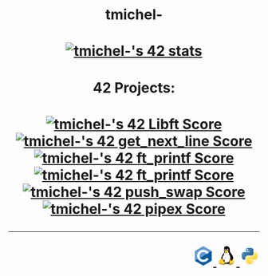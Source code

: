 <h1 align="center"><strong>tmichel-</strong></h1>

<h1 align="center"><a href="https://github.com/JaeSeoKim/badge42"><img src="https://badge42.vercel.app/api/v2/clceyzt4k00060fl71vwvfajz/stats?cursusId=21&coalitionId=46" alt="tmichel-'s 42 stats" /></a>

<h1 align="center">42 Projects:</h1>
<h1 align="center">
<a href="https://github.com/JaeSeoKim/badge42"><img src="https://badge42.vercel.app/api/v2/clceyzt4k00060fl71vwvfajz/project/2868857" alt="tmichel-'s 42 Libft Score" /></a>
  <a href="https://github.com/JaeSeoKim/badge42"><img src="https://badge42.vercel.app/api/v2/clceyzt4k00060fl71vwvfajz/project/2892883" alt="tmichel-'s 42 get_next_line Score" /></a>
  <a href="https://github.com/JaeSeoKim/badge42"><img src="https://badge42.vercel.app/api/v2/clceyzt4k00060fl71vwvfajz/project/2892897" alt="tmichel-'s 42 ft_printf Score" /></a>
  <a href="https://github.com/JaeSeoKim/badge42"><img src="https://badge42.vercel.app/api/v2/clceyzt4k00060fl71vwvfajz/project/2892897" alt="tmichel-'s 42 ft_printf Score" /></a>
  <a href="https://github.com/JaeSeoKim/badge42"><img src="https://badge42.vercel.app/api/v2/clceyzt4k00060fl71vwvfajz/project/2916942" alt="tmichel-'s 42 push_swap Score" /></a>
  <a href="https://github.com/JaeSeoKim/badge42"><img src="https://badge42.vercel.app/api/v2/clceyzt4k00060fl71vwvfajz/project/2925839" alt="tmichel-'s 42 pipex Score" /></a>
<hr>
<p align="right"> <a href="https://www.cprogramming.com/" target="_blank" rel="noreferrer"> <img src="https://raw.githubusercontent.com/devicons/devicon/master/icons/c/c-original.svg" alt="c" width="40" height="40"/> </a> <a href="https://www.linux.org/" target="_blank" rel="noreferrer"> <img src="https://raw.githubusercontent.com/devicons/devicon/master/icons/linux/linux-original.svg" alt="linux" width="40" height="40"/> </a> <a href="https://www.python.org" target="_blank" rel="noreferrer"> <img src="https://raw.githubusercontent.com/devicons/devicon/master/icons/python/python-original.svg" alt="python" width="40" height="40"/> </a> </p>
